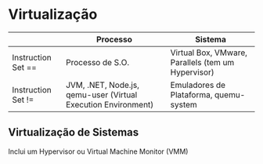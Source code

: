 # Virtualização

| | Processo | Sistema
| --- | --- | --- |
| Instruction Set == | Processo de S.O. | Virtual Box, VMware, Parallels (tem um Hypervisor)|
| Instruction Set != | JVM, .NET, Node.js, qemu-user (Virtual Execution Environment)| Emuladores de Plataforma, quemu-system |

## Virtualização de Sistemas

Inclui um Hypervisor ou Virtual Machine Monitor (VMM)
